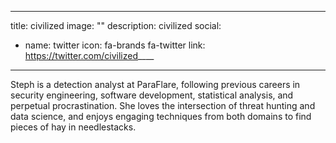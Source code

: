 
---
title: civilized
image: ""
description: civilized
social:

  - name: twitter
    icon: fa-brands fa-twitter
    link: https://twitter.com/civilized____

---

Steph is a detection analyst at ParaFlare, following previous careers in security engineering, software development, statistical analysis, and perpetual procrastination. She loves the intersection of threat hunting and data science, and enjoys engaging techniques from both domains to find pieces of hay in needlestacks.